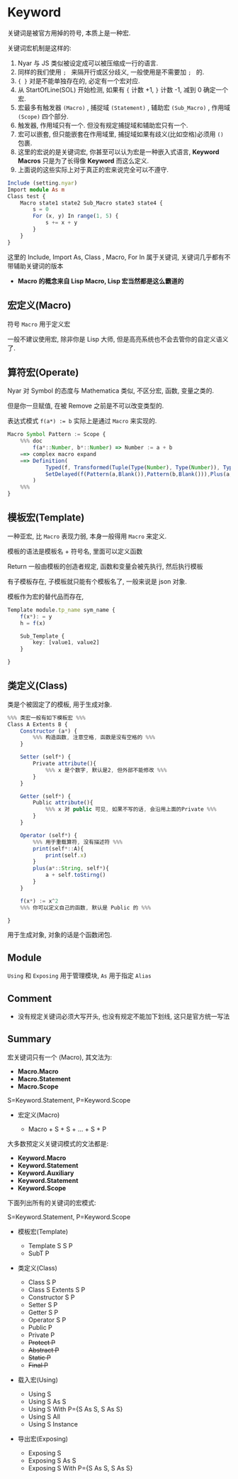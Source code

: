 # Keyword

关键词是被官方用掉的符号, 本质上是一种宏.

关键词宏机制是这样的:

1. Nyar 与 JS 类似被设定成可以被压缩成一行的语言.
2. 同样的我们使用 `; ` 来隔开行或区分歧义, 一般使用是不需要加 `; ` 的.
3. `{ }` 对是不能单独存在的, 必定有一个宏对应.
4. 从 StartOfLine(SOL) 开始检测, 如果有 `{` 计数 +1, `}` 计数 -1, 减到 0 确定一个宏.
5. 宏最多有触发器 `(Macro)` , 捕捉域 `(Statement)` , 辅助宏 `(Sub_Macro)` , 作用域 `(Scope)` 四个部分.
6. 触发器, 作用域只有一个. 但没有规定捕捉域和辅助宏只有一个.
7. 宏可以嵌套, 但只能嵌套在作用域里, 捕捉域如果有歧义(比如空格)必须用 `()` 包裹.
8. 这里的宏说的是关键词宏, 你甚至可以认为宏是一种嵌入式语言, **Keyword Macros** 只是为了长得像 **Keyword** 而这么定义.
9. 上面说的这些实际上对于真正的宏来说完全可以不遵守.

```ts
Include (setting.nyar)
Import module As m
Class test {
    Macro state1 state2 Sub_Macro state3 state4 {
        s = 0
        For (x, y) In range(1, 5) {
            s += x + y
        }
    }
}
```

这里的 Include, Import As, Class , Macro, For In 属于关键词, 关键词几乎都有不带辅助关键词的版本

- **Macro 的概念来自 Lisp Macro, Lisp 宏当然都是这么霸道的**

## 宏定义(Macro)

符号 `Macro` 用于定义宏

一般不建议使用宏, 除非你是 Lisp 大师, 但是高亮系统也不会去管你的自定义语义了.

## 算符宏(Operate)

Nyar 对 Symbol 的态度与 Mathematica 类似, 不区分宏, 函数, 变量之类的.

但是你一旦赋值, 在被 Remove 之前是不可以改变类型的.

表达式模式 `f(a*) := b` 实际上是通过 `Macro` 来实现的.

```ts
Macro Symbol Pattern := Scope {
    %%% doc
        f(a*::Number, b*::Number) => Number := a + b 
    ==> complex macro expand 
    ==> Definition(
            Typed(f, Transformed(Tuple(Type(Number), Type(Number)), Type(Number))),
            SetDelayed(f(Pattern(a,Blank()),Pattern(b,Blank())),Plus(a,b))
        )
    %%%
}
```

## 模板宏(Template)

一种亚宏, 比 `Macro` 表现力弱, 本身一般得用 `Macro` 来定义.

模板的语法是模板名 + 符号名, 里面可以定义函数

Return 一般由模板的创造者规定, 函数和变量会被先执行, 然后执行模板

有子模板存在, 子模板就只能有个模板名了, 一般来说是 json 对象.

模板作为宏的替代品而存在, 

```ts
Template module.tp_name sym_name {
    f(x*): = y
    h = f(x)

    Sub_Template {
        key: [value1, value2]
    }

}
```

## 类定义(Class)

类是个被固定了的模板, 用于生成对象.

```ts
%%% 类宏一般有如下模板宏 %%%
Class A Extents B {
    Constructor (a*) {
        %%% 构造函数, 注意空格, 函数是没有空格的 %%%
    }

    Setter (self*) {
        Private attribute(){
            %%% x 是个数字, 默认是2, 但外部不能修改 %%%
        }
    }

    Getter (self*) {
        Public attribute(){
            %%% x 对 public 可见, 如果不写的话, 会沿用上面的Private %%%
        }
    }

    Operator (self*) {
        %%% 用于重载算符, 没有描述符 %%%
        print(self*::A){
            print(self.x)
        }
        plus(a*::String, self*){
            a + self.toStirng()
        }
    }

    f(x*) := x^2
    %%% 你可以定义自己的函数, 默认是 Public 的 %%%

}
```

用于生成对象, 对象的话是个函数闭包.

## Module

`Using` 和 `Exposing` 用于管理模块, `As` 用于指定 `Alias`

## Comment

- 没有规定关键词必须大写开头, 也没有规定不能加下划线, 这只是官方统一写法

## Summary

宏关键词只有一个 (Macro), 其文法为:

- **Macro.Macro**
- **Macro.Statement**
- **Macro.Scope**

S=Keyword.Statement, P=Keyword.Scope

- 宏定义(Macro)

  - Macro + S + S + ... + S + P

大多数预定义关键词模式的文法都是:

- **Keyword.Macro**
- **Keyword.Statement**
- **Keyword.Auxiliary**
- **Keyword.Statement**
- **Keyword.Scope**

下面列出所有的关键词的宏模式:

S=Keyword.Statement, P=Keyword.Scope


<p hidden>
- 算符宏(Operate) 算符宏给出其 Lisp 表达式
  - Type S P 
  - **(s::t)>>(:: s t)**
  - Type S P={S To S} 
  - **(f::t=>t)>>(:: f t => t)**
  - Set S To S 
  - **(f=s)>>(= f s)**
  - SetDelayed S P 
  - **(f:=g)>>(:= f g)**
  - SetDelayed S P={S To S} 
  - **(f(x\*):=x)>>(:= f x\* x)**
  - Lambda P={S To S} 
  - **(lambda => expr)>>(=> lambda To expr)**
</p>

- 模板宏(Template)

  - Template S S P
  - SubT P

- 类定义(Class)

  - Class S P
  - Class S Extents S P
  - Constructor S P
  - Setter S P
  - Getter S P
  - Operator S P
  - Public P
  - Private P
  - ~~Protect P~~
  - ~~Abstract P~~
  - ~~Static P~~
  - ~~Final P~~

- 载入宏(Using)

  - Using S
  - Using S As S
  - Using S With P={S As S, S As S}
  - Using S All
  - Using S Instance

- 导出宏(Exposing)

  - Exposing S
  - Exposing S As S
  - Exposing S With P={S As S, S As S}
